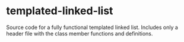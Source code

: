 # templated-linked-list
Source code for a fully functional templated linked list. Includes only a header file with the class member functions and definitions.
